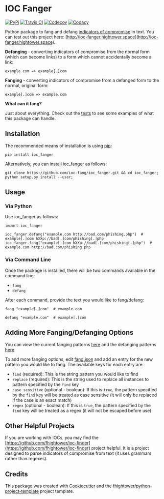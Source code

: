 # IOC Fanger

[![PyPi](https://img.shields.io/pypi/v/ioc_fanger.svg)](https://pypi.python.org/pypi/ioc_fanger)
[![Travis CI](https://img.shields.io/travis/ioc-fang/ioc_fanger.svg)](https://travis-ci.org/ioc-fang/ioc_fanger)
[![Codecov](https://codecov.io/gh/ioc-fang/ioc_fanger/branch/master/graph/badge.svg)](https://codecov.io/gh/ioc-fang/ioc_fanger)
[![Codacy](https://api.codacy.com/project/badge/Grade/d1762339ba454fba87c02a1b7ea69052)](https://www.codacy.com/app/fhightower/ioc_fanger)

Python package to fang and defang [indicators of compromise](https://digitalguardian.com/blog/what-are-indicators-compromise) in text. You can test out this project here: [http://ioc-fanger.hightower.space](http://ioc-fanger.hightower.space).

**Defanging** - converting indicators of compromise from the normal form (which can become links) to a form which cannot accidentally become a link:

`example.com => example[.]com`

**Fanging** - converting indicators of compromise from a defanged form to the normal, original form:

`example[.]com => example.com`

**What can it fang?**

Just about everything. Check out the [tests](https://github.com/ioc-fang/ioc_fanger/blob/master/tests/test_ioc_fanger.py) to see some examples of what this package can handle.

## Installation

The recommended means of installation is using [pip](https://pypi.python.org/pypi/pip/):

`pip install ioc_fanger`

Alternatively, you can install ioc\_fanger as follows:

```shell
git clone https://github.com/ioc-fang/ioc_fanger.git && cd ioc_fanger;
python setup.py install --user;
```

## Usage

### Via Python

Use ioc\_fanger as follows:

```
import ioc_fanger

ioc_fanger.defang("example.com http://bad.com/phishing.php")  # example[.]com hXXp://bad[.]com/phishing[.]php
ioc_fanger.fang("example[.]com hXXp://bad[.]com/phishing[.]php")  # example.com http://bad.com/phishing.php
```

### Via Command Line

Once the package is installed, there will be two commands available in the command line:

- `fang`
- `defang`

After each command, provide the text you would like to fang/defang:

``` {.sourceCode .shell}
fang "example[.]com"  # example.com
```

``` {.sourceCode .shell}
defang "example.com"  # example[.]com
```

## Adding More Fanging/Defanging Options

You can view the current fanging patterns [here](https://github.com/ioc-fang/ioc_fanger/blob/master/ioc_fanger/fang.json) and the defanging patterns [here](https://github.com/ioc-fang/ioc_fanger/blob/master/ioc_fanger/defang.json).

To add more fanging options, edit [fang.json](https://github.com/ioc-fang/ioc_fanger/blob/master/ioc_fanger/fang.json) and add an entry for the new pattern you would like to fang. The available keys for each entry are:

-   `find` (required): This is the string pattern you would like to find
-   `replace` (required): This is the string used to replace all instances to pattern specified by the `find` key
-   `case_sensitive` (optional - boolean): If this is `true`, the pattern specified by the `find` key will be treated as case sensitive (it will only be replaced if the case is an exact match)
-   `regex` (optional - boolean): If this is `true`, the pattern specified by the `find` key will be treated as a regex (it will not be escaped before use)

## Other Helpful Projects

If you are working with IOCs, you may find the [https://github.com/fhightower/ioc-finder](https://github.com/fhightower/ioc-finder) project helpful. It is a project designed to parse indicators of compromise from text (it uses grammars rather than regexes).

## Credits

This package was created with [Cookiecutter](https://github.com/audreyr/cookiecutter) and the [fhightower/python-project-template](https://gitlab.com/fhightower/python-project-template) project template.
